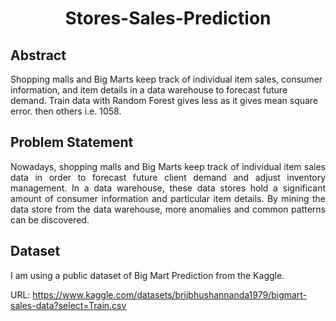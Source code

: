 # <p align="center"> Stores-Sales-Prediction </p>

## Abstract
Shopping malls and Big Marts keep track of individual item sales, consumer information, and item details in a data warehouse to forecast future demand. Train data with Random Forest gives less as it gives mean square error. then others i.e. 1058.


## Problem Statement

<p align="justify">
Nowadays, shopping malls and Big Marts keep track of individual item sales data in order to forecast future client demand and adjust inventory management. In a data warehouse, these data stores hold a significant amount of consumer information and particular item details. By mining the data store from the data warehouse, more anomalies and common patterns can be discovered.
</p>

## Dataset

I am using a public dataset of Big Mart Prediction from the Kaggle.

URL: https://www.kaggle.com/datasets/brijbhushannanda1979/bigmart-sales-data?select=Train.csv
